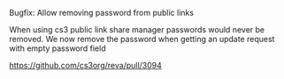 Bugfix: Allow removing password from public links

When using cs3 public link share manager passwords would never be removed. We now remove the 
password when getting an update request with empty password field

https://github.com/cs3org/reva/pull/3094
